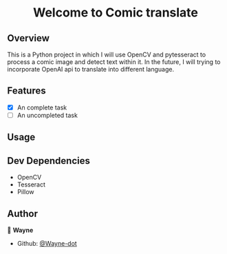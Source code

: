 <h1 align="center">Welcome to Comic translate </h1>

## Overview
This is a Python project in which I will use OpenCV and pytesseract to process a comic image and detect text within it. In the future, I will trying to incorporate OpenAI api to translate into different language.

## Features
 - [x] An complete task
 - [ ] An uncompleted task

## Usage



## Dev Dependencies
* OpenCV
* Tesseract
* Pillow

## Author

👤 **Wayne**

* Github: [@Wayne-dot](https://github.com/Wayne-dot)
